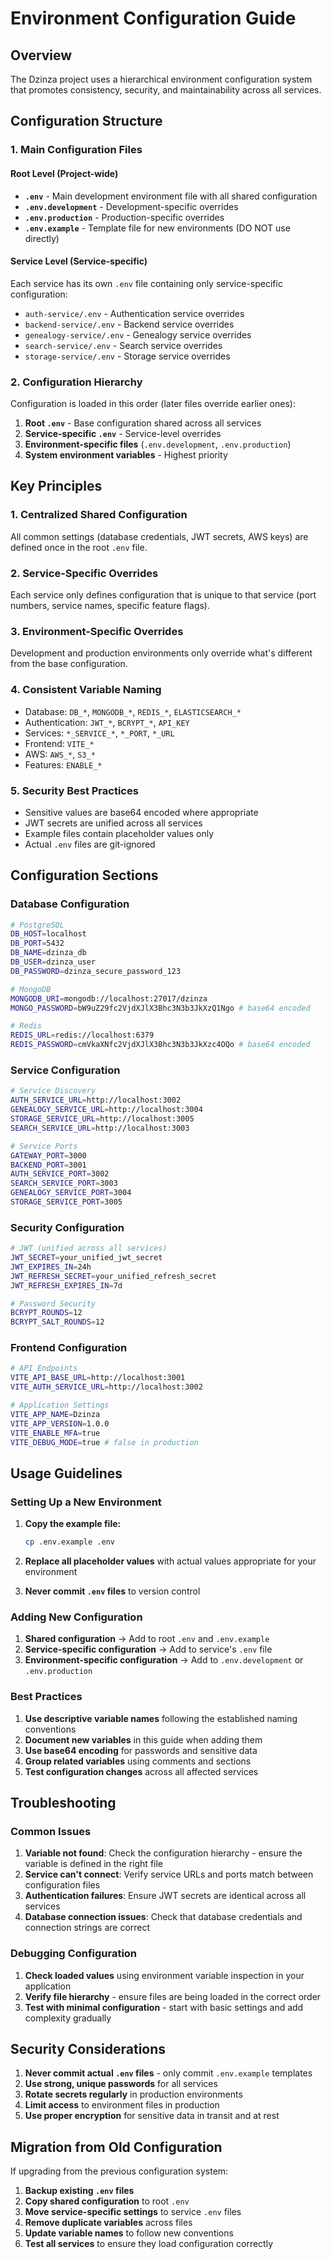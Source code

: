 # Environment Configuration Guide

## Overview

The Dzinza project uses a hierarchical environment configuration system that promotes consistency, security, and maintainability across all services.

## Configuration Structure

### 1. Main Configuration Files

#### Root Level (Project-wide)

- **`.env`** - Main development environment file with all shared configuration
- **`.env.development`** - Development-specific overrides
- **`.env.production`** - Production-specific overrides
- **`.env.example`** - Template file for new environments (DO NOT use directly)

#### Service Level (Service-specific)

Each service has its own `.env` file containing only service-specific configuration:

- `auth-service/.env` - Authentication service overrides
- `backend-service/.env` - Backend service overrides
- `genealogy-service/.env` - Genealogy service overrides
- `search-service/.env` - Search service overrides
- `storage-service/.env` - Storage service overrides

### 2. Configuration Hierarchy

Configuration is loaded in this order (later files override earlier ones):

1. **Root `.env`** - Base configuration shared across all services
2. **Service-specific `.env`** - Service-level overrides
3. **Environment-specific files** (`.env.development`, `.env.production`)
4. **System environment variables** - Highest priority

## Key Principles

### 1. **Centralized Shared Configuration**

All common settings (database credentials, JWT secrets, AWS keys) are defined once in the root `.env` file.

### 2. **Service-Specific Overrides**

Each service only defines configuration that is unique to that service (port numbers, service names, specific feature flags).

### 3. **Environment-Specific Overrides**

Development and production environments only override what's different from the base configuration.

### 4. **Consistent Variable Naming**

- Database: `DB_*`, `MONGODB_*`, `REDIS_*`, `ELASTICSEARCH_*`
- Authentication: `JWT_*`, `BCRYPT_*`, `API_KEY`
- Services: `*_SERVICE_*`, `*_PORT`, `*_URL`
- Frontend: `VITE_*`
- AWS: `AWS_*`, `S3_*`
- Features: `ENABLE_*`

### 5. **Security Best Practices**

- Sensitive values are base64 encoded where appropriate
- JWT secrets are unified across all services
- Example files contain placeholder values only
- Actual `.env` files are git-ignored

## Configuration Sections

### Database Configuration

```bash
# PostgreSQL
DB_HOST=localhost
DB_PORT=5432
DB_NAME=dzinza_db
DB_USER=dzinza_user
DB_PASSWORD=dzinza_secure_password_123

# MongoDB
MONGODB_URI=mongodb://localhost:27017/dzinza
MONGO_PASSWORD=bW9uZ29fc2VjdXJlX3Bhc3N3b3JkXzQ1Ngo # base64 encoded

# Redis
REDIS_URL=redis://localhost:6379
REDIS_PASSWORD=cmVkaXNfc2VjdXJlX3Bhc3N3b3JkXzc4OQo # base64 encoded
```

### Service Configuration

```bash
# Service Discovery
AUTH_SERVICE_URL=http://localhost:3002
GENEALOGY_SERVICE_URL=http://localhost:3004
STORAGE_SERVICE_URL=http://localhost:3005
SEARCH_SERVICE_URL=http://localhost:3003

# Service Ports
GATEWAY_PORT=3000
BACKEND_PORT=3001
AUTH_SERVICE_PORT=3002
SEARCH_SERVICE_PORT=3003
GENEALOGY_SERVICE_PORT=3004
STORAGE_SERVICE_PORT=3005
```

### Security Configuration

```bash
# JWT (unified across all services)
JWT_SECRET=your_unified_jwt_secret
JWT_EXPIRES_IN=24h
JWT_REFRESH_SECRET=your_unified_refresh_secret
JWT_REFRESH_EXPIRES_IN=7d

# Password Security
BCRYPT_ROUNDS=12
BCRYPT_SALT_ROUNDS=12
```

### Frontend Configuration

```bash
# API Endpoints
VITE_API_BASE_URL=http://localhost:3001
VITE_AUTH_SERVICE_URL=http://localhost:3002

# Application Settings
VITE_APP_NAME=Dzinza
VITE_APP_VERSION=1.0.0
VITE_ENABLE_MFA=true
VITE_DEBUG_MODE=true # false in production
```

## Usage Guidelines

### Setting Up a New Environment

1. **Copy the example file:**

   ```bash
   cp .env.example .env
   ```

2. **Replace all placeholder values** with actual values appropriate for your environment

3. **Never commit `.env` files** to version control

### Adding New Configuration

1. **Shared configuration** → Add to root `.env` and `.env.example`
2. **Service-specific configuration** → Add to service's `.env` file
3. **Environment-specific configuration** → Add to `.env.development` or `.env.production`

### Best Practices

1. **Use descriptive variable names** following the established naming conventions
2. **Document new variables** in this guide when adding them
3. **Use base64 encoding** for passwords and sensitive data
4. **Group related variables** using comments and sections
5. **Test configuration changes** across all affected services

## Troubleshooting

### Common Issues

1. **Variable not found**: Check the configuration hierarchy - ensure the variable is defined in the right file
2. **Service can't connect**: Verify service URLs and ports match between configuration files
3. **Authentication failures**: Ensure JWT secrets are identical across all services
4. **Database connection issues**: Check that database credentials and connection strings are correct

### Debugging Configuration

1. **Check loaded values** using environment variable inspection in your application
2. **Verify file hierarchy** - ensure files are being loaded in the correct order
3. **Test with minimal configuration** - start with basic settings and add complexity gradually

## Security Considerations

1. **Never commit actual `.env` files** - only commit `.env.example` templates
2. **Use strong, unique passwords** for all services
3. **Rotate secrets regularly** in production environments
4. **Limit access** to environment files in production
5. **Use proper encryption** for sensitive data in transit and at rest

## Migration from Old Configuration

If upgrading from the previous configuration system:

1. **Backup existing `.env` files**
2. **Copy shared configuration** to root `.env`
3. **Move service-specific settings** to service `.env` files
4. **Remove duplicate variables** across files
5. **Update variable names** to follow new conventions
6. **Test all services** to ensure they load configuration correctly
